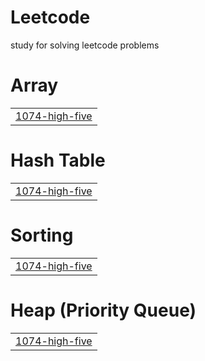 # Leetcode
study for solving leetcode problems


# Array
|  |
| ------- |
| [1074-high-five](https://github.com/martinigv/Leetcode/tree/master/1074-high-five) |
# Hash Table
|  |
| ------- |
| [1074-high-five](https://github.com/martinigv/Leetcode/tree/master/1074-high-five) |
# Sorting
|  |
| ------- |
| [1074-high-five](https://github.com/martinigv/Leetcode/tree/master/1074-high-five) |
# Heap (Priority Queue)
|  |
| ------- |
| [1074-high-five](https://github.com/martinigv/Leetcode/tree/master/1074-high-five) |